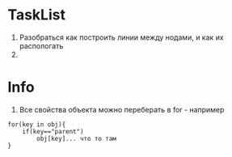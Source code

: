 # TaskList
1. Разобраться как построить линии между нодами, и как их распологать
2. 


# Info
1. Все свойства объекта можно переберать в for - например 
```
for(key in obj){
    if(key=="parent")
        obj[key]... что то там
}
```